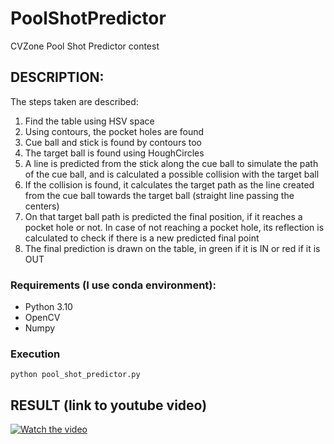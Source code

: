 # PoolShotPredictor
CVZone Pool Shot Predictor contest

## DESCRIPTION: 
The steps taken are described: 

1) Find the table using HSV space
2) Using contours, the pocket holes are found
3) Cue ball and stick is found by contours too
4) The target ball is found using HoughCircles
5) A line is predicted from the stick along the cue ball to simulate the path of the cue ball, and is calculated a possible collision with the target ball
6) If the collision is found, it calculates the target path as the line created from the cue ball towards the target ball (straight line passing the centers)
7) On that target ball path is predicted the final position, if it reaches a pocket hole or not. In case of not reaching a pocket hole, its reflection is calculated to check if there is a new predicted final point
8) The final prediction is drawn on the table, in green if it is IN or red if it is OUT

### Requirements (I use conda environment):
- Python 3.10
- OpenCV
- Numpy

### Execution
```console
python pool_shot_predictor.py
````

## RESULT (link to youtube video)
[![Watch the video](https://img.youtube.com/vi/u_jMAmtowqM/hqdefault.jpg)](https://youtu.be/u_jMAmtowqM)
